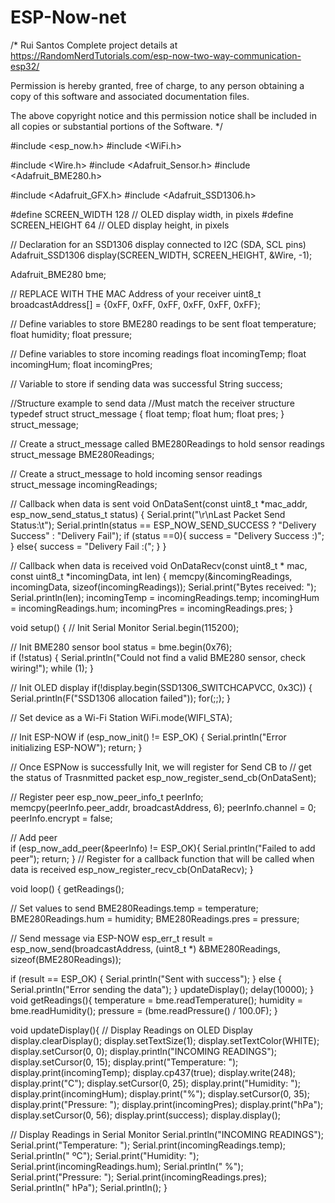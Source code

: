 # ESP-Now-net
/*
  Rui Santos
  Complete project details at https://RandomNerdTutorials.com/esp-now-two-way-communication-esp32/
  
  Permission is hereby granted, free of charge, to any person obtaining a copy
  of this software and associated documentation files.
  
  The above copyright notice and this permission notice shall be included in all
  copies or substantial portions of the Software.
*/

#include <esp_now.h>
#include <WiFi.h>

#include <Wire.h>
#include <Adafruit_Sensor.h>
#include <Adafruit_BME280.h>

#include <Adafruit_GFX.h>
#include <Adafruit_SSD1306.h>

#define SCREEN_WIDTH 128  // OLED display width, in pixels
#define SCREEN_HEIGHT 64  // OLED display height, in pixels

// Declaration for an SSD1306 display connected to I2C (SDA, SCL pins)
Adafruit_SSD1306 display(SCREEN_WIDTH, SCREEN_HEIGHT, &Wire, -1);

Adafruit_BME280 bme;

// REPLACE WITH THE MAC Address of your receiver 
uint8_t broadcastAddress[] = {0xFF, 0xFF, 0xFF, 0xFF, 0xFF, 0xFF};

// Define variables to store BME280 readings to be sent
float temperature;
float humidity;
float pressure;

// Define variables to store incoming readings
float incomingTemp;
float incomingHum;
float incomingPres;

// Variable to store if sending data was successful
String success;

//Structure example to send data
//Must match the receiver structure
typedef struct struct_message {
    float temp;
    float hum;
    float pres;
} struct_message;

// Create a struct_message called BME280Readings to hold sensor readings
struct_message BME280Readings;

// Create a struct_message to hold incoming sensor readings
struct_message incomingReadings;

// Callback when data is sent
void OnDataSent(const uint8_t *mac_addr, esp_now_send_status_t status) {
  Serial.print("\r\nLast Packet Send Status:\t");
  Serial.println(status == ESP_NOW_SEND_SUCCESS ? "Delivery Success" : "Delivery Fail");
  if (status ==0){
    success = "Delivery Success :)";
  }
  else{
    success = "Delivery Fail :(";
  }
}

// Callback when data is received
void OnDataRecv(const uint8_t * mac, const uint8_t *incomingData, int len) {
  memcpy(&incomingReadings, incomingData, sizeof(incomingReadings));
  Serial.print("Bytes received: ");
  Serial.println(len);
  incomingTemp = incomingReadings.temp;
  incomingHum = incomingReadings.hum;
  incomingPres = incomingReadings.pres;
}
 
void setup() {
  // Init Serial Monitor
  Serial.begin(115200);

  // Init BME280 sensor
  bool status = bme.begin(0x76);  
  if (!status) {
    Serial.println("Could not find a valid BME280 sensor, check wiring!");
    while (1);
  }

  // Init OLED display
  if(!display.begin(SSD1306_SWITCHCAPVCC, 0x3C)) { 
    Serial.println(F("SSD1306 allocation failed"));
    for(;;);
  }
 
  // Set device as a Wi-Fi Station
  WiFi.mode(WIFI_STA);

  // Init ESP-NOW
  if (esp_now_init() != ESP_OK) {
    Serial.println("Error initializing ESP-NOW");
    return;
  }

  // Once ESPNow is successfully Init, we will register for Send CB to
  // get the status of Trasnmitted packet
  esp_now_register_send_cb(OnDataSent);
  
  // Register peer
  esp_now_peer_info_t peerInfo;
  memcpy(peerInfo.peer_addr, broadcastAddress, 6);
  peerInfo.channel = 0;  
  peerInfo.encrypt = false;
  
  // Add peer        
  if (esp_now_add_peer(&peerInfo) != ESP_OK){
    Serial.println("Failed to add peer");
    return;
  }
  // Register for a callback function that will be called when data is received
  esp_now_register_recv_cb(OnDataRecv);
}
 
void loop() {
  getReadings();
 
  // Set values to send
  BME280Readings.temp = temperature;
  BME280Readings.hum = humidity;
  BME280Readings.pres = pressure;

  // Send message via ESP-NOW
  esp_err_t result = esp_now_send(broadcastAddress, (uint8_t *) &BME280Readings, sizeof(BME280Readings));
   
  if (result == ESP_OK) {
    Serial.println("Sent with success");
  }
  else {
    Serial.println("Error sending the data");
  }
  updateDisplay();
  delay(10000);
}
void getReadings(){
  temperature = bme.readTemperature();
  humidity = bme.readHumidity();
  pressure = (bme.readPressure() / 100.0F);
}

void updateDisplay(){
  // Display Readings on OLED Display
  display.clearDisplay();
  display.setTextSize(1);
  display.setTextColor(WHITE);
  display.setCursor(0, 0);
  display.println("INCOMING READINGS");
  display.setCursor(0, 15);
  display.print("Temperature: ");
  display.print(incomingTemp);
  display.cp437(true);
  display.write(248);
  display.print("C");
  display.setCursor(0, 25);
  display.print("Humidity: ");
  display.print(incomingHum);
  display.print("%");
  display.setCursor(0, 35);
  display.print("Pressure: ");
  display.print(incomingPres);
  display.print("hPa");
  display.setCursor(0, 56);
  display.print(success);
  display.display();
  
  // Display Readings in Serial Monitor
  Serial.println("INCOMING READINGS");
  Serial.print("Temperature: ");
  Serial.print(incomingReadings.temp);
  Serial.println(" ºC");
  Serial.print("Humidity: ");
  Serial.print(incomingReadings.hum);
  Serial.println(" %");
  Serial.print("Pressure: ");
  Serial.print(incomingReadings.pres);
  Serial.println(" hPa");
  Serial.println();
}

